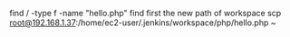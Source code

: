 find / -type f -name "hello.php" find first the new path of workspace
scp root@192.168.1.37:/home/ec2-user/.jenkins/workspace/php/hello.php ~